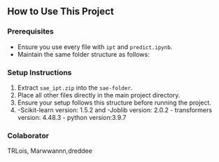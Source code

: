 ## How to Use This Project

### Prerequisites  
- Ensure you use every file with `ipt` and `predict.ipynb`.  
- Maintain the same folder structure as follows:  
### Setup Instructions  
1. Extract `sae_ipt.zip` into the `sae-folder`.  
2. Place all other files directly in the main project directory.  
3. Ensure your setup follows this structure before running the project.  
4.
   -Scikit-learn version: 1.5.2 and     -Joblib version: 2.0.2 - transformers version: 4.48.3 - python version:3.9.7
### Colaborator
TRLois, Marwwannn,dreddee
